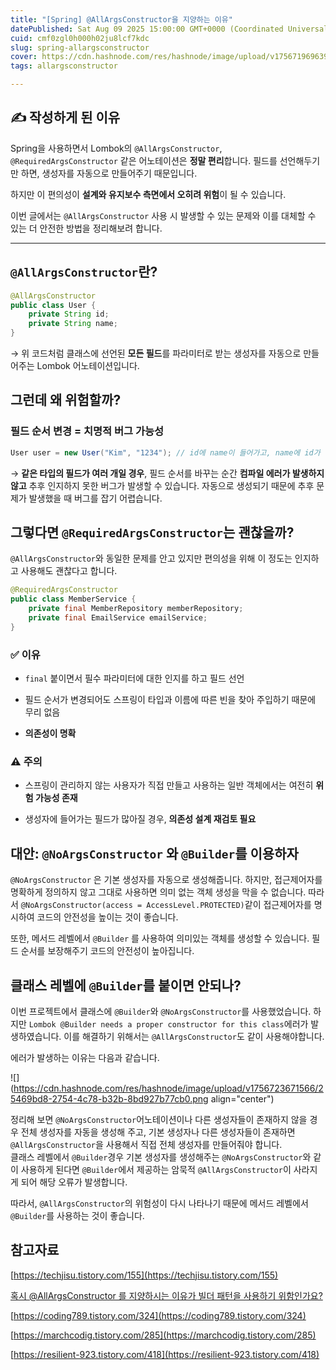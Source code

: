 ```yaml
---
title: "[Spring] @AllArgsConstructor을 지양하는 이유"
datePublished: Sat Aug 09 2025 15:00:00 GMT+0000 (Coordinated Universal Time)
cuid: cmf0zgl0h000h02ju8lcf7kdc
slug: spring-allargsconstructor
cover: https://cdn.hashnode.com/res/hashnode/image/upload/v1756719696393/93403110-517d-4d27-bc2c-4596278850f9.png
tags: allargsconstructor

---
```


## ✍️ 작성하게 된 이유

Spring을 사용하면서 Lombok의 `@AllArgsConstructor`, `@RequiredArgsConstructor` 같은 어노테이션은 **정말 편리**합니다. 필드를 선언해두기만 하면, 생성자를 자동으로 만들어주기 때문입니다.

하지만 이 편의성이 **설계와 유지보수 측면에서 오히려 위험**이 될 수 있습니다.

이번 글에서는 `@AllArgsConstructor` 사용 시 발생할 수 있는 문제와 이를 대체할 수 있는 더 안전한 방법을 정리해보려 합니다.

---

## `@AllArgsConstructor`란?

```java
@AllArgsConstructor
public class User {
    private String id;
    private String name;
}
```

→ 위 코드처럼 클래스에 선언된 **모든 필드**를 파라미터로 받는 생성자를 자동으로 만들어주는 Lombok 어노테이션입니다.

## 그런데 왜 위험할까?

### 필드 순서 변경 = 치명적 버그 가능성

```java
User user = new User("Kim", "1234"); // id에 name이 들어가고, name에 id가 들어감!
```

→ **같은 타입의 필드가 여러 개일 경우**, 필드 순서를 바꾸는 순간 **컴파일 에러가 발생하지 않고** 추후 인지하지 못한 버그가 발생할 수 있습니다. 자동으로 생성되기 때문에 추후 문제가 발생했을 때 버그를 잡기 어렵습니다.

## 그렇다면 `@RequiredArgsConstructor`는 괜찮을까?

`@AllArgsConstructor`와 동일한 문제를 안고 있지만 편의성을 위해 이 정도는 인지하고 사용해도 괜찮다고 합니다.

```java
@RequiredArgsConstructor
public class MemberService {
    private final MemberRepository memberRepository;
    private final EmailService emailService;
}
```

### ✅ 이유

* `final` 붙이면서 필수 파라미터에 대한 인지를 하고 필드 선언
    
* 필드 순서가 변경되어도 스프링이 타입과 이름에 따른 빈을 찾아 주입하기 때문에 무리 없음
    
* **의존성이 명확**
    

### ⚠️ 주의

* 스프링이 관리하지 않는 사용자가 직접 만들고 사용하는 일반 객체에서는 여전히 **위험 가능성 존재**
    
* 생성자에 들어가는 필드가 많아질 경우, **의존성 설계 재검토 필요**
    

## 대안: `@NoArgsConstructor` 와 `@Builder`를 이용하자

`@NoArgsConstructor` 은 기본 생성자를 자동으로 생성해줍니다. 하지만, 접근제어자를 명확하게 정의하지 않고 그대로 사용하면 의미 없는 객체 생성을 막을 수 없습니다. 따라서 `@NoArgsConstructor(access = AccessLevel.PROTECTED)`같이 접근제어자를 명시하여 코드의 안전성을 높이는 것이 좋습니다.

또한, 메서드 레벨에서 `@Builder` 를 사용하여 의미있는 객체를 생성할 수 있습니다. 필드 순서를 보장해주기 코드의 안전성이 높아집니다.

## 클래스 레벨에 `@Builder`를 붙이면 안되나?

이번 프로젝트에서 클래스에 `@Builder`와 `@NoArgsConstructor`를 사용했었습니다. 하지만 `Lombok @Builder needs a proper constructor for this class`에러가 발생하였습니다. 이를 해결하기 위해서는 `@AllArgsConstructor`도 같이 사용해야합니다.

에러가 발생하는 이유는 다음과 같습니다.

![](https://cdn.hashnode.com/res/hashnode/image/upload/v1756723671566/25469bd8-2754-4c78-b32b-8bd927b77cb0.png align="center")

정리해 보면 `@NoArgsConstructor`어노테이션이나 다른 생성자들이 존재하지 않을 경우 전체 생성자를 자동을 생성해 주고, 기본 생성자나 다른 생성자들이 존재하면 `@AllArgsConstructor`을 사용해서 직접 전체 생성자를 만들어줘야 합니다.  
클래스 레벨에서 `@Builder`경우 기본 생성자를 생성해주는 `@NoArgsConstructor`와 같이 사용하게 된다면 `@Builder`에서 제공하는 암묵적 `@AllArgsConstructor`이 사라지게 되어 해당 오류가 발생합니다.

따라서, `@AllArgsConstructor`의 위험성이 다시 나타나기 때문에 메서드 레벨에서 `@Builder`를 사용하는 것이 좋습니다.

## 참고자료

[https://techjisu.tistory.com/155](https://techjisu.tistory.com/155)

[혹시 @AllArgsConstructor 를 지양하시는 이유가 빌더 패턴을 사용하기 위함인가요?](https://www.inflearn.com/community/questions/1179578/%ED%98%B9%EC%8B%9C-allargsconstructor-%EB%A5%BC-%EC%A7%80%EC%96%91%ED%95%98%EC%8B%9C%EB%8A%94-%EC%9D%B4%EC%9C%A0%EA%B0%80-%EB%B9%8C%EB%8D%94-%ED%8C%A8%ED%84%B4%EC%9D%84-%EC%82%AC%EC%9A%A9%ED%95%98%EA%B8%B0-%EC%9C%84%ED%95%A8%EC%9D%B8%EA%B0%80%EC%9A%94?srsltid=AfmBOorpSHhT_ymfi0YEtyZEkpoUhCGFcXsbOB7LgI6TUAfqdib3xUxv)

[https://coding789.tistory.com/324](https://coding789.tistory.com/324)

[https://marchcodig.tistory.com/285](https://marchcodig.tistory.com/285)

[https://resilient-923.tistory.com/418](https://resilient-923.tistory.com/418)